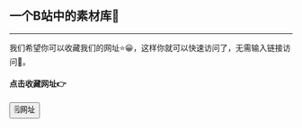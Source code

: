 ## 一个B站中的素材库🌝
______
我们希望你可以收藏我们的网址⭐😀，这样你就可以快速访问了，无需输入链接访问🌝。

#### 点击收藏网址👉
<input type="button" name="Submit" onClick='copyToClipBoard()' value="🗒️网址">
<script>
    function copyToClipBoard(){
     var clipBoardContent="http://u.duurl.top/";
       clipBoardContent+=this.location.href;
     window.clipboardData.setData("Text",clipBoardContent);
     alert("复制成功😀");
   }
</script>
